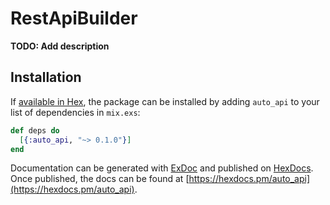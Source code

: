 # RestApiBuilder

**TODO: Add description**

## Installation

If [available in Hex](https://hex.pm/docs/publish), the package can be installed
by adding `auto_api` to your list of dependencies in `mix.exs`:

```elixir
def deps do
  [{:auto_api, "~> 0.1.0"}]
end
```

Documentation can be generated with [ExDoc](https://github.com/elixir-lang/ex_doc)
and published on [HexDocs](https://hexdocs.pm). Once published, the docs can
be found at [https://hexdocs.pm/auto_api](https://hexdocs.pm/auto_api).

